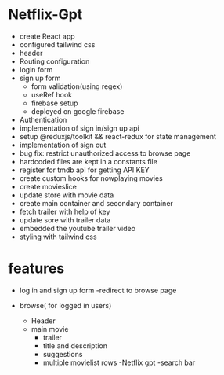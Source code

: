 # Netflix-Gpt
- create React app
- configured tailwind css
- header
- Routing configuration
- login form
- sign up form
   - form validation(using regex)
   - useRef hook
  - firebase setup
  - deployed on google firebase  
- Authentication
- implementation of sign in/sign up api
- setup @reduxjs/toolkit && react-redux for state management
- implementation of sign out 
- bug fix: restrict unauthorized access to browse page 
- hardcoded files are kept in a constants file
- register for tmdb api for getting API KEY
- create custom hooks for nowplaying movies
- create movieslice
- update store with movie data
- create main container and secondary container
- fetch trailer with help of key 
- update sore with trailer data
- embedded the youtube trailer video 
- styling with tailwind css



# features
- log in and sign up form
-redirect to browse page

- browse( for logged in users)
  - Header
  - main movie
      - trailer
      - title and description
      - suggestions
      - multiple movielist rows
-Netflix gpt
  -search bar